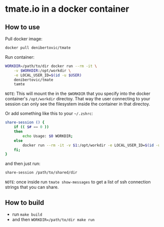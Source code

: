 # tmate.io in a docker container


## How to use

Pull docker image:

```bash
docker pull denibertovic/tmate
```

Run container:

```bash
WORKDIR=/path/to/dir docker run --rm -it \
    -v $WORKDIR:/opt/workdir \
    -e LOCAL_USER_ID=$(id -u $USER)
    denibertovic/tmate
    tamte
```

`NOTE`: This will mount the in the `$WORKDIR` that you specify into the docker
container's `/opt/workdir` directoy. That way the user connecting to your session
can only see the filesystem inside the container in that directoy.

Or add something like this to your `~/.zshrc`:

```bash
share-session () {
    if (( $# == 0 ))
    then
        echo Usage: $0 WORKDIR;
    else
        docker run --rm -it -v $1:/opt/workdir -e LOCAL_USER_ID=$(id -u $USER) denibertovic/tmate tmate
    fi;
}
```

and then just run:

```bash
share-session /path/to/shared/dir
```

`NOTE`: once inside run `tmate show-messages` to get a list of ssh connection strings that you can share.

## How to build

* run `make build`
* and then `WORKDIR=/path/to/dir make run`


